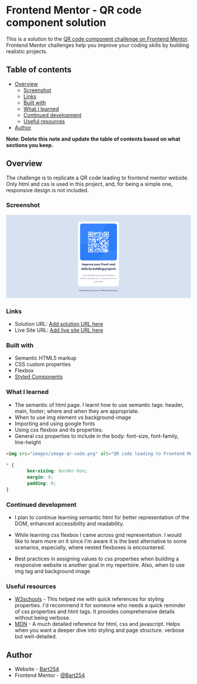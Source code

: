 # Frontend Mentor - QR code component solution

This is a solution to the [QR code component challenge on Frontend Mentor](https://www.frontendmentor.io/challenges/qr-code-component-iux_sIO_H). Frontend Mentor challenges help you improve your coding skills by building realistic projects. 

## Table of contents

- [Overview](#overview)
  - [Screenshot](#screenshot)
  - [Links](#links)
  - [Built with](#built-with)
  - [What I learned](#what-i-learned)
  - [Continued development](#continued-development)
  - [Useful resources](#useful-resources)
- [Author](#author)

**Note: Delete this note and update the table of contents based on what sections you keep.**

## Overview

The challenge is to replicate a QR code leading to frontend mentor website. Only html and css is used in this project, and, for being a simple one, responsive design is not included.

### Screenshot

![](./images/screenshot.png)

### Links

- Solution URL: [Add solution URL here](https://your-solution-url.com)
- Live Site URL: [Add live site URL here](https://your-live-site-url.com)

### Built with

- Semantic HTML5 markup
- CSS custom properties
- Flexbox
- [Styled Components](https://styled-components.com/)


### What I learned

- The semantic of html page. I learnt how to use semantic tags: header, main, footer; where and when they are appropriate.
- When to use img element vs background-image
- Importing and using google fonts
- Using css flexbox and its properties.
- General css properties to include in the body: font-size, font-family, line-height

```html
<img src="images/image-qr-code.png" alt="QR code leading to Frontend Mentor">
```
```css
* {
        box-sizing: border-box;
        margin: 0;
        padding: 0;
}
```

### Continued development

- I plan to continue learning semantic html for better representation of the DOM, enhanced accessibility and readability.

- While learning css flexbox I came across grid representation. I would like to learn more on it since I'm aware it is the best alternative to some scenarios, especially, where nested flexboxes is encountered.

- Best practices in assigning values to css properties when building a responsive website is another goal in my repertoire. Also, when to use img tag and background image

### Useful resources

- [W3schools](https://www.w3schools.com) - This helped me with quick references for styling properties. I'd recommend it for someone who needs a quick reminder of css properties and html tags. It provides comprehensive details without being verbose.
- [MDN](https://www.developer.mozilla.org) - A much detailed reference for html, css and javascript. Helps when you want a deeper dive into styling and page structure. verbose but well-detailed.


## Author

- Website - [Bart254](https://bart254.github.io/Frontend_Mentor/)
- Frontend Mentor - [@Bart254](https://www.frontendmentor.io/profile/Bart254)
